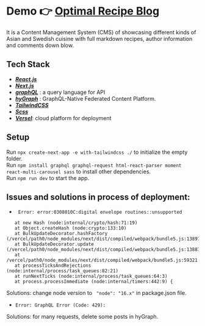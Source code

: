 # Demo 👉 [Optimal Recipe Blog](https://cms-blog-app-zjw-92.vercel.app/)

It is a Content Management System (CMS) of showcasing different kinds of Asian and Swedish cuisine with full markdown recipes, author information and comments down blow.

## Tech Stack
- [***React.js***](https://reactjs.org)
- [***Next.js***](https://nextjs.org)
- [***graphQL***](https://graphql.org) : a query language for API
- [***hyGraph***](https://hygraph.com) : GraphQL-Native Federated Content Platform. 
- [***TailwindCSS***](https://tailwindcss.com)
- [***Scss***](https://sass-lang.com)
- [***Versel***](https://vercel.com/dashboard): cloud platform for deployment

## Setup
Run `npx create-next-app -e with-tailwindcss ./` to initialize the empty folder.
<br>
Run `npm install graphql graphql-request html-react-parser moment react-multi-carousel sass` to install other dependencies.
<br>
Run `npm run dev` to start the app.


## Issues and solutions in process of deployment:

- ` Error: error:0308010C:digital envelope routines::unsupported`
 ``` 
    at new Hash (node:internal/crypto/hash:71:19)
    at Object.createHash (node:crypto:133:10)
    at BulkUpdateDecorator.hashFactory (/vercel/path0/node_modules/next/dist/compiled/webpack/bundle5.js:138971:18)
    at BulkUpdateDecorator.update (/vercel/path0/node_modules/next/dist/compiled/webpack/bundle5.js:138872:50)
    at /vercel/path0/node_modules/next/dist/compiled/webpack/bundle5.js:59321:9
    at processTicksAndRejections (node:internal/process/task_queues:82:21)
    at runNextTicks (node:internal/process/task_queues:64:3)
    at process.processImmediate (node:internal/timers:442:9) {  
 ```

Solutions: change node version to ` "node": "16.x"` in package.json file. 

- `Error: GraphQL Error (Code: 429): ` 

Solutions: for many requests, delete some posts in hyGraph.

